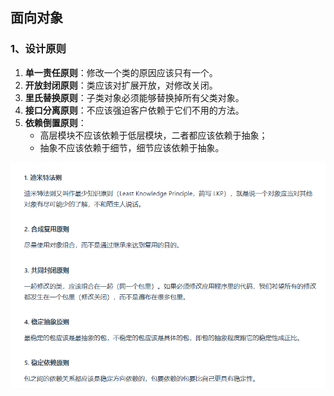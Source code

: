 ## 面向对象

### 1、设计原则

1.  **单一责任原则**：修改一个类的原因应该只有一个。
2. **开放封闭原则**：类应该对扩展开放，对修改关闭。
3. **里氏替换原则**：子类对象必须能够替换掉所有父类对象。
4. **接口分离原则**：不应该强迫客户依赖于它们不用的方法。
5. **依赖倒置原则**：
   - 高层模块不应该依赖于低层模块，二者都应该依赖于抽象；
   - 抽象不应该依赖于细节，细节应该依赖于抽象。

<img src="img/image-20250308224304620.png" alt="image-20250308224304620"  />
